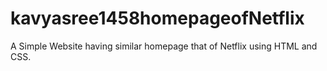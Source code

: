 # kavyasree1458homepageofNetflix
A Simple Website having similar homepage that of Netflix using HTML and CSS.
